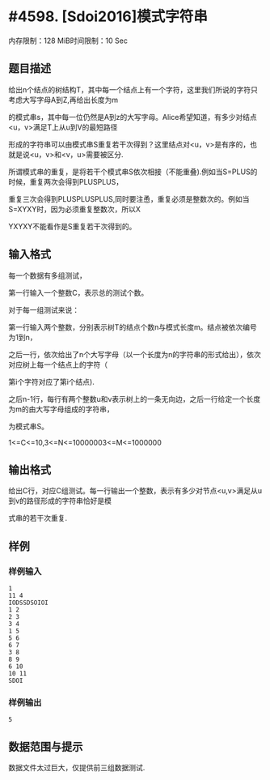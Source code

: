 # #4598. [Sdoi2016]模式字符串

内存限制：128 MiB时间限制：10 Sec

## 题目描述

给出n个结点的树结构T，其中每一个结点上有一个字符，这里我们所说的字符只考虑大写字母A到Z,再给出长度为m

的模式串s，其中每一位仍然是A到z的大写字母。Alice希望知道，有多少对结点<u，v>满足T上从u到V的最短路径

形成的字符串可以由模式串S重复若干次得到？这里结点对<u，v>是有序的，也就是说<u，v>和<v，u>需要被区分.

所谓模式串的重复，是将若干个模式串S依次相接（不能重叠).例如当S=PLUS的时候，重复两次会得到PLUSPLUS，

重复三次会得到PLUSPLUSPLUS,同时要注恿，重复必须是整数次的。例如当S=XYXY时，因为必须重复整数次，所以X

YXYXY不能看作是S重复若干次得到的。

## 输入格式

每一个数据有多组测试，

第一行输入一个整数C，表示总的测试个数。

对于每一组测试来说：

第一行输入两个整数，分别表示树T的结点个数n与模式长度m。结点被依次编号为1到n，

之后一行，依次给出了n个大写字母（以一个长度为n的字符串的形式给出），依次对应树上每一个结点上的字符（

第i个字符对应了第i个结点).

之后n-1行，每行有两个整数u和v表示树上的一条无向边，之后一行给定一个长度为m的由大写字母组成的字符串，

为模式串S。

1<=C<=10,3<=N<=10000003<=M<=1000000

## 输出格式

给出C行，对应C组测试。每一行输出一个整数，表示有多少对节点<u,v>满足从u到v的路径形成的字符串恰好是模

式串的若干次重复.

## 样例

### 样例输入

    
    1
    11 4
    IODSSDSOIOI
    1 2
    2 3
    3 4
    1 5
    5 6
    6 7
    3 8
    8 9
    6 10
    10 11
    SDOI 
    

### 样例输出

    
    5
    

## 数据范围与提示

 数据文件太过巨大，仅提供前三组数据测试.
